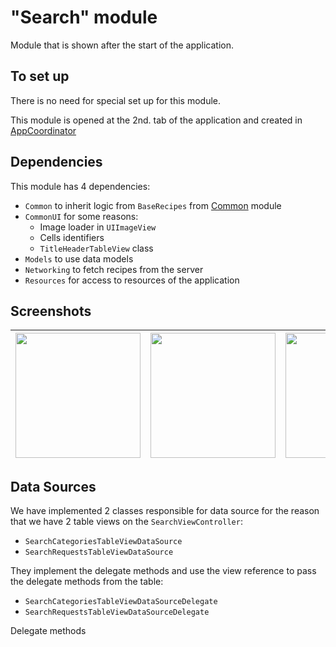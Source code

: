 # "Search" module

Module that is shown after the start of the application.

## To set up

There is no need for special set up for this module.

This module is opened at the 2nd. tab of the application and created in  [AppCoordinator](https://github.com/iCookbook/Cookbook/blob/master/Cookbook/Application/AppCoordinator.swift) 

## Dependencies

This module has 4 dependencies:

- `Common` to inherit logic from `BaseRecipes` from [Common](https://github.com/iCookbook/Common) module
- `CommonUI` for some reasons:
    * Image loader in `UIImageView`
    * Cells identifiers
    * `TitleHeaderTableView` class
- `Models` to use data models
- `Networking` to fetch recipes from the server
- `Resources` for access to resources of the application

## Screenshots

| <img src="https://user-images.githubusercontent.com/60363270/202233121-0b844ddb-f370-4703-86a6-4dcf8088c085.png" width=200> | <img src="https://user-images.githubusercontent.com/60363270/202233054-203bcf82-8bb3-4417-bf4a-79ba8ca7f961.png" width=200> | <img src="https://user-images.githubusercontent.com/60363270/202232994-b4a2aa4c-b6f9-4975-9314-5ee6fa93a561.png" width=200> |
|---|---|---|


## Data Sources

We have implemented 2 classes responsible for data source for the reason that we have 2 table views on the `SearchViewController`:

- `SearchCategoriesTableViewDataSource`
- `SearchRequestsTableViewDataSource`

They implement the delegate methods and use the view reference to pass the delegate methods from the table:

- `SearchCategoriesTableViewDataSourceDelegate`
- `SearchRequestsTableViewDataSourceDelegate`

Delegate methods
